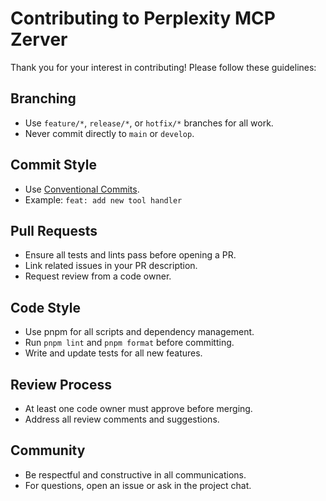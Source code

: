 # Contributing to Perplexity MCP Zerver

Thank you for your interest in contributing! Please follow these guidelines:

## Branching

- Use `feature/*`, `release/*`, or `hotfix/*` branches for all work.
- Never commit directly to `main` or `develop`.

## Commit Style

- Use [Conventional Commits](https://www.conventionalcommits.org/).
- Example: `feat: add new tool handler`

## Pull Requests

- Ensure all tests and lints pass before opening a PR.
- Link related issues in your PR description.
- Request review from a code owner.

## Code Style

- Use pnpm for all scripts and dependency management.
- Run `pnpm lint` and `pnpm format` before committing.
- Write and update tests for all new features.

## Review Process

- At least one code owner must approve before merging.
- Address all review comments and suggestions.

## Community

- Be respectful and constructive in all communications.
- For questions, open an issue or ask in the project chat.
